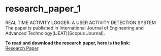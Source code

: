 # research_paper_1
REAL TIME ACTIVITY LOGGER: A USER ACTIVITY DETECTION SYSTEM<br>
The paper is published in International Journal of Engineering and Advanced Technology(IJEAT)[Scopus Journal].

**To read and download the research paper, here is the link:**<br>
[Research Paper](https://www.ijeat.org/wp-content/uploads/papers/v9i1/A9529109119.pdf)
